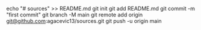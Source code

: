 echo "# sources" >> README.md
git init
git add README.md
git commit -m "first commit"
git branch -M main
git remote add origin git@github.com:agacevic13/sources.git
git push -u origin main
